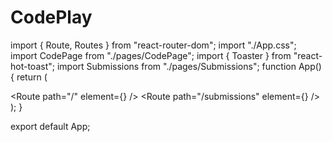 # CodePlay

import { Route, Routes } from "react-router-dom";
import "./App.css";
import CodePage from "./pages/CodePage";
import { Toaster } from "react-hot-toast";
import Submissions from "./pages/Submissions";
function App() {
  return (
    <div className="sm:px-8 px-2">
      <Routes>
        <Route path="/" element={<CodePage />} />
        <Route path="/submissions" element={<Submissions />} />
      </Routes>
      <Toaster />
    </div>
  );
}

export default App;
